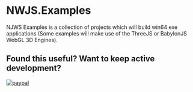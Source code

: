 # NWJS.Examples
NJWS Examples is a collection of projects which will build win64 exe applications (Some examples will make use of the ThreeJS or BabylonJS WebGL 3D Engines).


## <b>Found this useful? Want to keep active development?</b>

[![paypal](https://www.paypalobjects.com/en_US/i/btn/btn_donateCC_LG.gif)](
https://www.paypal.com/cgi-bin/webscr?cmd=_donations&business=Darcey%2eLloyd%40gmail%2ecom&lc=GB&currency_code=GBP&bn=PP%2dDonationsBF%3abtn_donate_LG%2egif%3aNonHosted)
